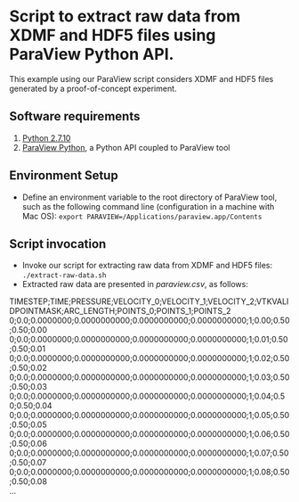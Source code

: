 # Script to extract raw data from XDMF and HDF5 files using ParaView Python API. 
This example using our ParaView script considers XDMF and HDF5 files generated by a proof-of-concept experiment.

## Software requirements
1. [Python 2.7.10](https://www.python.org/download/releases/2.7 "Python 2.7.10")
2. [ParaView Python](http://www.paraview.org/python "ParaView Python"), a Python API coupled to ParaView tool

## Environment Setup
* Define an environment variable to the root directory of ParaView tool, such as the following command line (configuration in a machine with Mac OS):
`export PARAVIEW=/Applications/paraview.app/Contents`

## Script invocation
* Invoke our script for extracting raw data from XDMF and HDF5 files:
`./extract-raw-data.sh`
* Extracted raw data are presented in <i>paraview.csv</i>, as follows:

>
TIMESTEP;TIME;PRESSURE;VELOCITY_0;VELOCITY_1;VELOCITY_2;VTKVALIDPOINTMASK;ARC_LENGTH;POINTS_0;POINTS_1;POINTS_2   0;0.0;0.0000000;0.0000000000;0.0000000000;0.0000000000;1;0.00;0.50;0.50;0.00
0;0.0;0.0000000;0.0000000000;0.0000000000;0.0000000000;1;0.01;0.50;0.50;0.01
0;0.0;0.0000000;0.0000000000;0.0000000000;0.0000000000;1;0.02;0.50;0.50;0.02
0;0.0;0.0000000;0.0000000000;0.0000000000;0.0000000000;1;0.03;0.50;0.50;0.03
0;0.0;0.0000000;0.0000000000;0.0000000000;0.0000000000;1;0.04;0.50;0.50;0.04
0;0.0;0.0000000;0.0000000000;0.0000000000;0.0000000000;1;0.05;0.50;0.50;0.05
0;0.0;0.0000000;0.0000000000;0.0000000000;0.0000000000;1;0.06;0.50;0.50;0.06
0;0.0;0.0000000;0.0000000000;0.0000000000;0.0000000000;1;0.07;0.50;0.50;0.07
0;0.0;0.0000000;0.0000000000;0.0000000000;0.0000000000;1;0.08;0.50;0.50;0.08         
...